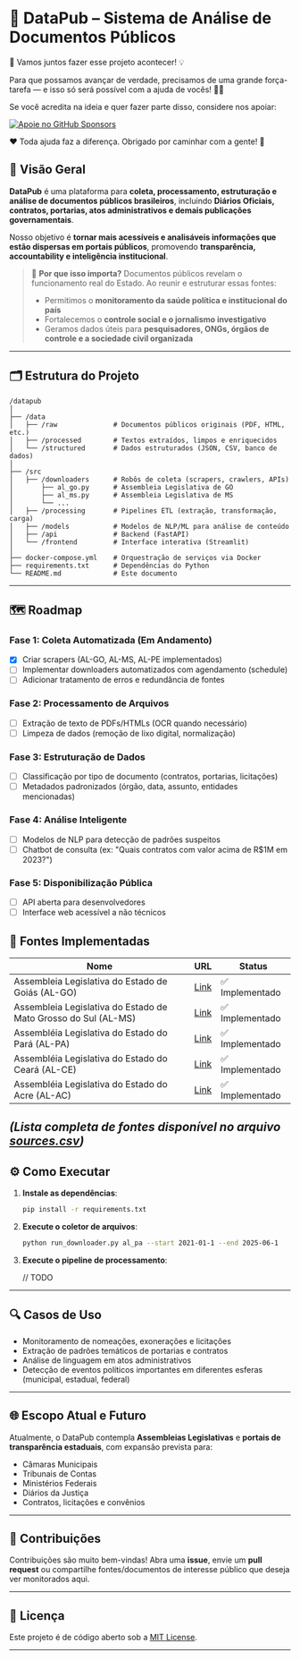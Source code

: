 # 📂 **DataPub – Sistema de Análise de Documentos Públicos**

🚀 Vamos juntos fazer esse projeto acontecer! 💡

Para que possamos avançar de verdade, precisamos de uma grande força-tarefa — e isso só será possível com a ajuda de vocês! 💪💙

Se você acredita na ideia e quer fazer parte disso, considere nos apoiar:

[![Apoie no GitHub Sponsors](https://img.shields.io/badge/Apoiar_no_GitHub_Sponsors-💖-ff69b4?style=for-the-badge)](https://github.com/sponsors/a21ns1g4ts)

❤️ Toda ajuda faz a diferença. Obrigado por caminhar com a gente! 🙌

## 📌 Visão Geral

**DataPub** é uma plataforma para **coleta, processamento, estruturação e análise de documentos públicos brasileiros**, incluindo **Diários Oficiais, contratos, portarias, atos administrativos e demais publicações governamentais**.

Nosso objetivo é **tornar mais acessíveis e analisáveis informações que estão dispersas em portais públicos**, promovendo **transparência, accountability e inteligência institucional**.

> 🧭 **Por que isso importa?**
> Documentos públicos revelam o funcionamento real do Estado. Ao reunir e estruturar essas fontes:
>
> * Permitimos o **monitoramento da saúde política e institucional do país**
> * Fortalecemos o **controle social e o jornalismo investigativo**
> * Geramos dados úteis para **pesquisadores, ONGs, órgãos de controle e a sociedade civil organizada**

---

## 🗂️ Estrutura do Projeto

```
/datapub
│
├── /data
│   ├── /raw              # Documentos públicos originais (PDF, HTML, etc.)
│   ├── /processed        # Textos extraídos, limpos e enriquecidos
│   └── /structured       # Dados estruturados (JSON, CSV, banco de dados)
│
├── /src
│   ├── /downloaders      # Robôs de coleta (scrapers, crawlers, APIs)
│       ├── al_go.py      # Assembleia Legislativa de GO
│       ├── al_ms.py      # Assembleia Legislativa de MS
│       └── ...
│   ├── /processing       # Pipelines ETL (extração, transformação, carga)
│   ├── /models           # Modelos de NLP/ML para análise de conteúdo
│   ├── /api              # Backend (FastAPI)
│   └── /frontend         # Interface interativa (Streamlit)
│
├── docker-compose.yml    # Orquestração de serviços via Docker
├── requirements.txt      # Dependências do Python
└── README.md             # Este documento
```

---

## 🗺️ Roadmap

### **Fase 1: Coleta Automatizada (Em Andamento)**
- [x] Criar scrapers (AL-GO, AL-MS, AL-PE implementados)
- [ ] Implementar downloaders automatizados com agendamento (schedule)
- [ ] Adicionar tratamento de erros e redundância de fontes

### **Fase 2: Processamento de Arquivos**
- [ ] Extração de texto de PDFs/HTMLs (OCR quando necessário)
- [ ] Limpeza de dados (remoção de lixo digital, normalização)

### **Fase 3: Estruturação de Dados**
- [ ] Classificação por tipo de documento (contratos, portarias, licitações)
- [ ] Metadados padronizados (órgão, data, assunto, entidades mencionadas)

### **Fase 4: Análise Inteligente**
- [ ] Modelos de NLP para detecção de padrões suspeitos
- [ ] Chatbot de consulta (ex: "Quais contratos com valor acima de R$1M em 2023?")

### **Fase 5: Disponibilização Pública**
- [ ] API aberta para desenvolvedores
- [ ] Interface web acessível a não técnicos

## 📌 Fontes Implementadas

| Nome | URL | Status |
|------|-----|--------|
| Assembleia Legislativa do Estado de Goiás (AL-GO) | [Link](https://transparencia.al.go.leg.br/gestao-parlamentar/diario) | ✅ Implementado |
| Assembleia Legislativa do Estado de Mato Grosso do Sul (AL-MS) | [Link](https://diariooficial.al.ms.gov.br/) | ✅ Implementado |
| Assembléia Legislativa do Estado do Pará (AL-PA) | [Link](https://www.alepa.pa.gov.br/Comunicacao/Diarios/) | ✅ Implementado |
| Assembléia Legislativa do Estado do Ceará (AL-CE) | [Link](https://doalece.al.ce.gov.br/publico/ultimas-edicoes/) | ✅ Implementado |
| Assembléia Legislativa do Estado do Acre (AL-AC) | [Link](https://aleac.tceac.tc.br/faces/paginas/publico/dec/visualizarDOE.xhtml/) | ✅ Implementado |

*(Lista completa de fontes disponível no arquivo [sources.csv](data/sources.csv))*
---

## ⚙️ Como Executar

1. **Instale as dependências**:

   ```bash
   pip install -r requirements.txt
   ```

2. **Execute o coletor de arquivos**:

   ```bash
   python run_downloader.py al_pa --start 2021-01-1 --end 2025-06-1
   ```

3. **Execute o pipeline de processamento**:

   // TODO

---

## 🔍 Casos de Uso

* Monitoramento de nomeações, exonerações e licitações
* Extração de padrões temáticos de portarias e contratos
* Análise de linguagem em atos administrativos
* Detecção de eventos políticos importantes em diferentes esferas (municipal, estadual, federal)

---

## 🌐 Escopo Atual e Futuro

Atualmente, o DataPub contempla **Assembleias Legislativas** e **portais de transparência estaduais**, com expansão prevista para:

* Câmaras Municipais
* Tribunais de Contas
* Ministérios Federais
* Diários da Justiça
* Contratos, licitações e convênios

---

## 🤝 Contribuições

Contribuições são muito bem-vindas!
Abra uma **issue**, envie um **pull request** ou compartilhe fontes/documentos de interesse público que deseja ver monitorados aqui.

---

## 📄 Licença

Este projeto é de código aberto sob a [MIT License](LICENSE).

---

